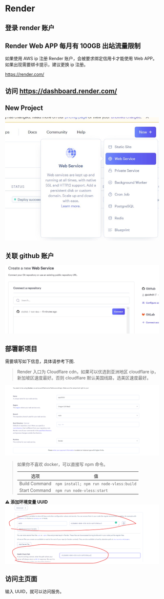 # Render

## 登录 render 账户

## Render Web APP 每月有 100GB 出站流量限制

如果使用 AWS ip 注册 Render 账户，会被要求绑定信用卡才能使用 Web APP。如果出现需要绑卡提示，建议更换 ip 注册。

https://render.com/

## 访问 https://dashboard.render.com/

## New Project

![render1](../public/render1.jpg)

## 关联 github 账户

![render2](../public/render2.jpg)

## 部署新项目

需要填写如下信息，具体请参考下图.

> Render 入口为 Cloudflare cdn，如果可以优选到亚洲地区 cloudflare ip，新加坡区速度最好。否则 cloudflare 默认美国线路，选美区速度最好。

![render3](../public/render3-1.png)

> 如果你不喜欢 docker，可以直接写 npm 命令。
>
> | 选项          | 值                                      |
> | ------------- | --------------------------------------- |
> | Build Command | `npm install; npm run node-vless:build` |
> | Start Command | `npm run node-vless:start`              |

**⚠️ 添加环境变量 UUID**
![render4](../public/render4-1.png)

## 访问主页面

输入 UUID，就可以访问服务。
